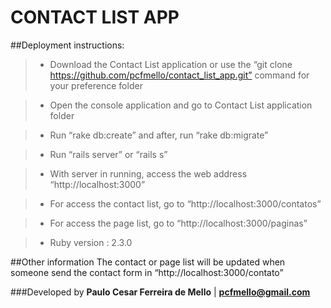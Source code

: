 # CONTACT LIST APP

##Deployment instructions:

> * Download the Contact List application or use the “git clone https://github.com/pcfmello/contact_list_app.git” command for your preference folder

> * Open the console application and go to Contact List application folder

> * Run “rake db:create” and after, run “rake db:migrate”

> * Run “rails server” or “rails s”

> * With server in running, access the web address “http://localhost:3000”

> * For access the contact list, go to “http://localhost:3000/contatos”

> * For access the page list, go to “http://localhost:3000/paginas”

> * Ruby version : 2.3.0

##Other information
The contact or page list will be updated when someone send the contact form in “http://localhost:3000/contato” 

###Developed by
**Paulo Cesar Ferreira de Mello** | **pcfmello@gmail.com**
